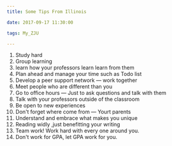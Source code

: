 ```yaml
---
title: Some Tips From Illinois

date: 2017-09-17 11:30:00

tags: My_ZJU

---
```


1. Study hard
2. Group learning
3. learn how your professors learn learn from them
4. Plan ahead and manage your time  such as Todo list
5. Develop a peer support network   — work together
6. Meet people who are different than you
7. Go to office hours — Just to ask questions and talk with them
8. Talk with your professors outside of the classroom
9. Be open to new experiences
10. Don't forget where come from — Yourt parents
11. Understand and embrace what makes you unique
12. Reading widly ,just benefitting your writing 
13. Team work! Work hard with every one around you.
14. Don't work for GPA, let GPA work for you.